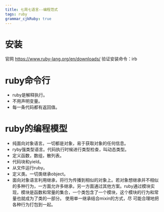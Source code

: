 ```yaml
---
title: 七周七语言--编程范式
tags: ruby
grammar_cjkRuby: true
---
```


# 安装
官网 https://www.ruby-lang.org/en/downloads/
验证安装命令：irb

# ruby命令行
* ruby是解释执行。
* 不用声明变量。
* 每一条代码都有返回值。
# ruby的编程模型
* 纯面向对象语言。一切都是对象，易于获取对象的任何信息。
* ryby强类型语言。代码执行时候进行类型检查，叫动态类型。
* 定义函数，数组，散列表。
* 代码块和yield。
* 从文件运行ruby。
* 定义类。一切类继承object。
* 面向对象语言利用继承，将行为传播到相似的对象上。若对象想继承并不相似的多种行为，一方面允许多继承，另一方面通过其他方案。ruby通过模块实现，模块是函数和常量的集合，一个类包含了一个模块，这个模块的行为和常量也就成为了类的一部分。
使用单一继承结合mixin的方式，尽
可能合理地把各种行为打包到一起。
